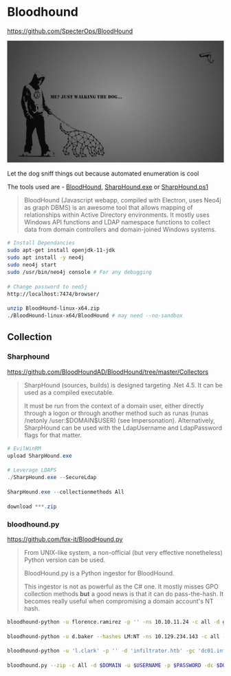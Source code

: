 # Bloodhound
https://github.com/SpecterOps/BloodHound

![Walking the Dog](../assets/WalkTheDog.png)

Let the dog sniff things out because automated enumeration is cool

The tools used are - [BloodHound](https://github.com/BloodHoundAD/BloodHound/releases/), [SharpHound.exe](https://github.com/BloodHoundAD/BloodHound/tree/master/Collectors) or [SharpHound.ps1](https://www.noobsec.net/ad-cheatsheet/)

> BloodHound (Javascript webapp, compiled with Electron, uses Neo4j as graph DBMS) is an awesome tool that allows mapping of relationships within Active Directory environments. It mostly uses Windows API functions and LDAP namespace functions to collect data from domain controllers and domain-joined Windows systems.
```bash
# Install Dependancies
sudo apt-get install openjdk-11-jdk
sudo apt install -y neo4j
sudo neo4j start
sudo /usr/bin/neo4j console # For any debugging

# Change password to neo5j
http://localhost:7474/browser/

unzip BloodHound-linux-x64.zip
./BloodHound-linux-x64/BloodHound # may need --no-sandbox
```
## Collection
### Sharphound
https://github.com/BloodHoundAD/BloodHound/tree/master/Collectors

> SharpHound (sources, builds) is designed targeting .Net 4.5. It can be used as a compiled executable.
> 
> It must be run from the context of a domain user, either directly through a logon or through another method such as runas (runas /netonly /user:$DOMAIN\$USER) (see Impersonation). Alternatively, SharpHound can be used with the LdapUsername and LdapPassword flags for that matter.
```powershell
# EvilWinRM
upload SharpHound.exe

# Leverage LDAPS
./SharpHound.exe --SecureLdap

SharpHound.exe --collectionmethods All

download ***.zip
```

### bloodhound.py
https://github.com/fox-it/BloodHound.py

> From UNIX-like system, a non-official (but very effective nonetheless) Python version can be used.
> 
> BloodHound.py is a Python ingestor for BloodHound.
> 
> This ingestor is not as powerful as the C# one. It mostly misses GPO collection methods **but** a good news is that it can do pass-the-hash. It becomes really useful when compromising a domain account's NT hash.
```bash
bloodhound-python -u florence.ramirez -p '' -ns 10.10.11.24 -c all -d ghost.htb --zip

bloodhound-python -u d.baker --hashes LM:NT -ns 10.129.234.143 -c all -d scepter.htb --zip

bloodhound-python -u 'l.clark' -p '' -d 'infiltrator.htb' -gc 'dc01.infiltrator.htb' -ns 10.129.8.232 -c all --zip

bloodhound.py --zip -c All -d $DOMAIN -u $USERNAME -p $PASSWORD -dc $DOMAIN_CONTROLLER
```